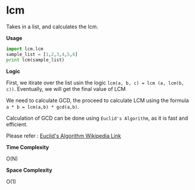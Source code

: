 # lcm

Takes in a list, and calculates the lcm.

**Usage**

```python
import lcm.lcm
sample_list = [1,2,3,4,5,6]
print lcm(sample_list)
```

**Logic**

First, we itirate over the list usin the logic `lcm(a, b, c) = lcm (a, lcm(b, c))`. Eventually, we will get the final value of LCM

We need to calculate GCD, the proceed to calculate LCM using the formula `a * b = lcm(a,b) * gcd(a,b)`.

Calculation of GCD can be done using `Euclid's Algorithm`, as it is fast and efficient.

Please refer : [Euclid's Algorithm Wikipedia Link](https://en.wikipedia.org/wiki/Euclidean_algorithm)

**Time Complexity**

O(N)

**Space Complexity**

O(1)